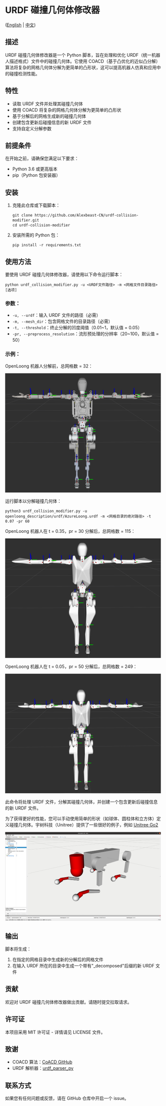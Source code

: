 # URDF 碰撞几何体修改器

([English](README_EN.md) | [中文](README.md))

## 描述

URDF 碰撞几何体修改器是一个 Python 脚本，旨在处理和优化 URDF（统一机器人描述格式）文件中的碰撞几何体。它使用 COACD（基于凸优化的近似凸分解）算法将复杂的网格几何体分解为更简单的凸形状，这可以提高机器人仿真和应用中的碰撞检测性能。

## 特性

- 读取 URDF 文件并处理其碰撞几何体
- 使用 COACD 将复杂的网格几何体分解为更简单的凸形状
- 基于分解后的网格生成新的碰撞几何体
- 创建包含更新后碰撞信息的新 URDF 文件
- 支持自定义分解参数

## 前提条件

在开始之前，请确保您满足以下要求：

- Python 3.6 或更高版本
- pip（Python 包安装器）

## 安装

1. 克隆此仓库或下载脚本：

   ```
   git clone https://github.com/Alexbeast-CN/urdf-collision-modifier.git
   cd urdf-collision-modifier
   ```

2. 安装所需的 Python 包：

   ```
   pip install -r requirements.txt
   ```

## 使用方法

要使用 URDF 碰撞几何体修改器，请使用以下命令运行脚本：

```
python urdf_collision_modifier.py -u <URDF文件路径> -m <网格文件目录路径> [选项]
```

### 参数：

- `-u, --urdf`：输入 URDF 文件的路径（必需）
- `-m, --mesh_dir`：包含网格文件的目录路径（必需）
- `-t, --threshold`：终止分解的凹度阈值（0.01~1，默认值 = 0.05）
- `-pr, --preprocess_resolution`：流形预处理的分辨率（20~100，默认值 = 50）

### 示例：

OpenLoong 机器人分解前，总网格数 = 32：

![OpenLoong 机器人](assets/visual.png)

运行脚本以分解碰撞几何体：

```
python3 urdf_collision_modifier.py -u openloong_description/urdf/AzureLoong.urdf -m <网格目录的绝对路径> -t 0.07 -pr 60
```

OpenLoong 机器人在 t = 0.35，pr = 30 分解后，总网格数 = 115：

![OpenLoong 机器人](assets/collision.png)

OpenLoong 机器人在 t = 0.05，pr = 50 分解后，总网格数 = 249：

![OpenLoong 机器人](assets/collision_fine.png)

此命令将处理 URDF 文件，分解其碰撞几何体，并创建一个包含更新后碰撞信息的新 URDF 文件。

为了获得更好的性能，您可以手动使用简单的形状（如球体、圆柱体和立方体）定义碰撞几何体。宇树科技（Unitree）提供了一些很好的例子，例如 [Unitree Go2](https://github.com/unitreerobotics/unitree_ros/blob/master/robots/go2_description/urdf/go2_description.urdf)

![Unitree Go2](assets/Amended_collision_model.png)

## 输出

脚本将生成：

1. 在指定的网格目录中生成新的分解后的网格文件
2. 在输入 URDF 所在的目录中生成一个带有"_decomposed"后缀的新 URDF 文件

## 贡献

欢迎对 URDF 碰撞几何体修改器做出贡献。请随时提交拉取请求。

## 许可证

本项目采用 MIT 许可证 - 详情请见 LICENSE 文件。

## 致谢

- COACD 算法：[CoACD GitHub](https://github.com/SarahWeiii/CoACD)
- URDF 解析器：[urdf_parser_py](https://github.com/ros/urdf_parser_py)

## 联系方式

如果您有任何问题或反馈，请在 GitHub 仓库中开启一个 issue。
